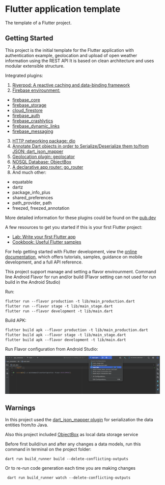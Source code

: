 # Flutter application template

The template of a Flutter project.

## Getting Started

This project is the initial template for the Flutter application with authentication example, geolocation and upload of open weather information using the REST API
It is based on clean architecture and uses modular extensible structure.

Integrated plugins:
1. [Riverpod: A reactive caching and data-binding framework](https://pub.dev/packages/riverpod)
2. [Firebase envirounment:](https://firebase.google.com/docs/flutter/setup?platform=ios)
- [firebase_core](https://pub.dev/packages/firebase_core)
- [firebase_storage](https://pub.dev/packages/firebase_storage)
- [cloud_firestore](https://pub.dev/packages/cloud_firestore)
- [firebase_auth](https://pub.dev/packages/firebase_auth)
- [firebase_crashlytics](https://pub.dev/packages/firebase_crashlytics)
- [firebase_dynamic_links](https://pub.dev/packages/firebase_dynamic_links)
- [firebase_messaging](https://pub.dev/packages/firebase_messaging)
3. [HTTP networking package: dio](https://pub.dev/packages/dio)
4. [Annotate Dart objects in order to Serialize/Deserialize them to/from JSON: dart_json_mapper](https://pub.dev/packages/dart_json_mapper)
5. [Geolocation plugin: geolocator](https://pub.dev/packages/geolocator)
6. [NOSQL Database: ObjectBox](https://pub.dev/packages/objectbox)
7. [A declarative app router: go_router](https://pub.dev/packages/go_router)
8. And much other:
- equatable
- dartz
- package_info_plus
- shared_preferences
- path_provider, path
- freezed, freezed_annotation

More detailed information for these plugins could be found on the [pub.dev](https://pub.dev)

A few resources to get you started if this is your first Flutter project:

- [Lab: Write your first Flutter app](https://docs.flutter.dev/get-started/codelab)
- [Cookbook: Useful Flutter samples](https://docs.flutter.dev/cookbook)

For help getting started with Flutter development, view the
[online documentation](https://docs.flutter.dev/), which offers tutorials,
samples, guidance on mobile development, and a full API reference.

This project support manage and setting a flavor envirounment.
Command line Android Flavor for run and/or build (Flavor setting can not used for run build in the Android Studio)

Run:
```
flutter run --flavor production -t lib/main_production.dart
flutter run --flavor stage -t lib/main_stage.dart
flutter run --flavor development -t lib/main.dart
```

Build APK:
```
flutter build apk --flavor production -t lib/main_production.dart
flutter build apk --flavor stage -t lib/main_stage.dart
flutter build apk --flavor development -t lib/main.dart
```

Run Flavor configuration from Android Studio:

![](FLAVOR_example.png)
## Warnings

In this project used the
[dart_json_mapper plugin](https://pub.dev/packages/dart_json_mapper) for
serialization the data entities from/to Java.

Also this project included [ObjectBox](https://pub.dev/packages/objectbox) as local data storage service

Before first build/run and after any changes a data models, run this command in terminal on the project folder:
```
dart run build_runner build --delete-conflicting-outputs
```
Or to re-run code generation each time you are making changes
```
 dart run build_runner watch --delete-conflicting-outputs
```